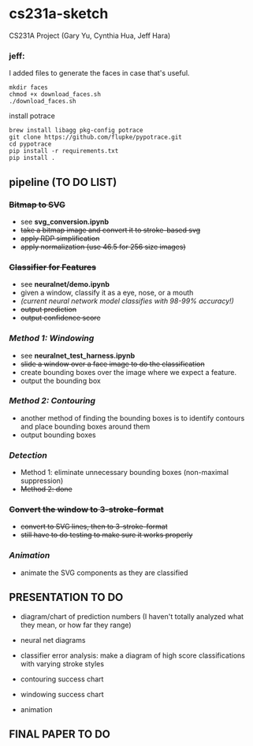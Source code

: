 # cs231a-sketch
CS231A Project (Gary Yu, Cynthia Hua, Jeff Hara)

### jeff:
I added files to generate the faces in case that's useful.

```
mkdir faces
chmod +x download_faces.sh
./download_faces.sh
```

install potrace
```
brew install libagg pkg-config potrace
git clone https://github.com/flupke/pypotrace.git
cd pypotrace
pip install -r requirements.txt
pip install .
```

## pipeline (TO DO LIST)

### ~~Bitmap to SVG~~
- see **svg_conversion.ipynb**
- ~~take a bitmap image and convert it to stroke-based svg~~
- ~~apply RDP simplification~~
- ~~apply normalization (use 46.5 for 256 size images)~~

### ~~Classifier for Features~~
- see **neuralnet/demo.ipynb**
- given a window, classify it as a eye, nose, or a mouth
- *(current neural network model classifies with 98-99% accuracy!)*
- ~~output prediction~~
- ~~output confidence score~~

### *Method 1: Windowing*
- see **neuralnet_test_harness.ipynb**
- ~~slide a window over a face image to do the classification~~
- create bounding boxes over the image where we expect a feature.
- output the bounding box

### *Method 2: Contouring*
- another method of finding the bounding boxes is to identify contours and place bounding boxes around them
- output bounding boxes

### *Detection*
- Method 1: eliminate unnecessary bounding boxes (non-maximal suppression)
- ~~Method 2: done~~

### ~~Convert the window to 3-stroke-format~~
- ~~convert to SVG lines, then to 3-stroke-format~~
- ~~still have to do testing to make sure it works properly~~

### *Animation*
- animate the SVG components as they are classified

## PRESENTATION TO DO

- diagram/chart of prediction numbers (I haven't totally analyzed what they mean, or how far they range)

- neural net diagrams

- classifier error analysis: make a diagram of high score classifications with varying stroke styles

- contouring success chart

- windowing success chart

- animation

## FINAL PAPER TO DO
